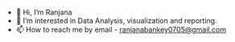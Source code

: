 - 👋 Hi, I’m Ranjana
- 👀 I’m interested in Data Analysis, visualization and reporting.
- 📫 How to reach me by email - ranjanabankey0705@gmail.com

<!---
Ranjana05b/Ranjana05b is a ✨ special ✨ repository because its `README.md` (this file) appears on your GitHub profile.
You can click the Preview link to take a look at your changes.
--->
